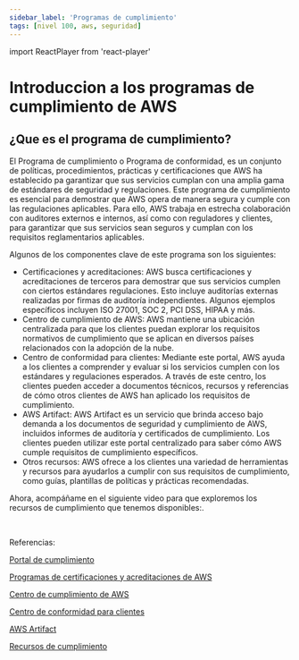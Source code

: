 ```yaml
---
sidebar_label: 'Programas de cumplimiento'
tags: [nivel 100, aws, seguridad]
---
```

import ReactPlayer from 'react-player'

# Introduccion a los programas de cumplimiento de AWS

## ¿Que es  el programa de cumplimiento?


El Programa de cumplimiento o Programa de conformidad, es un conjunto de políticas, procedimientos, prácticas y certificaciones que AWS ha establecido pa garantizar que sus servicios cumplan con una amplia gama de estándares de seguridad y regulaciones. Este programa de cumplimiento es esencial para demostrar que AWS opera de manera segura y cumple con las regulaciones aplicables. Para ello, AWS trabaja en estrecha colaboración con auditores externos e internos, así como con reguladores y clientes, para garantizar que sus servicios sean seguros y cumplan con los requisitos reglamentarios aplicables. 

Algunos de los componentes clave de este programa son los siguientes:

- Certificaciones y acreditaciones: AWS busca certificaciones y acreditaciones de terceros para demostrar que sus servicios cumplen con ciertos estándares  regulaciones. Esto incluye auditorías externas realizadas por firmas de auditoría independientes. Algunos ejemplos específicos incluyen ISO 27001, SOC 2, PCI DSS, HIPAA y más.
- Centro de cumplimiento de AWS: AWS mantiene una ubicación centralizada para que los clientes puedan explorar los requisitos normativos de cumplimiento que se aplican en diversos países relacionados con la adopción de la nube.
- Centro de conformidad para clientes: Mediante este portal, AWS ayuda a los clientes a comprender y evaluar si los servicios cumplen con los estándares y regulaciones esperados. A través de este centro, los clientes pueden acceder a documentos técnicos, recursos y referencias de cómo otros clientes de AWS han aplicado los requisitos de cumplimiento. 
- AWS Artifact: AWS Artifact es un servicio que brinda acceso bajo demanda a los documentos de seguridad y cumplimiento de AWS, incluidos informes de auditoría y certificados de cumplimiento. Los clientes pueden utilizar este portal centralizado para saber cómo AWS cumple requisitos de cumplimiento específicos.
- Otros recursos: AWS ofrece a los clientes una variedad de herramientas y recursos para ayudarlos a cumplir con sus requisitos de cumplimiento, como guías, plantillas de políticas y prácticas recomendadas.

Ahora, acompáñame en el siguiente video para que exploremos los recursos de cumplimiento que tenemos disponibles:.

<ReactPlayer controls url='https://youtu.be/UwY7HdQuVH0' width="auto" /> <br/>


Referencias: 

[Portal de cumplimiento](https://aws.amazon.com/es/compliance/)

[Programas de certificaciones y acreditaciones de AWS](https://aws.amazon.com/es/compliance/programs/)

[Centro de cumplimiento de AWS](https://aws.amazon.com/es/financial-services/security-compliance/compliance-center/) 

[Centro de conformidad para clientes](https://aws.amazon.com/es/compliance/customer-center/)

[AWS Artifact](https://aws.amazon.com/es/artifact/)

[Recursos de cumplimiento](https://aws.amazon.com/es/compliance/resources/) 
